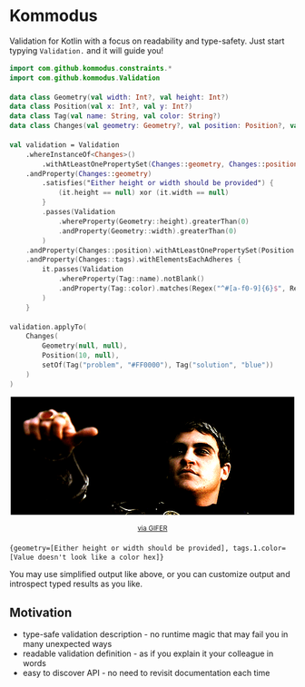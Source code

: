 # Kommodus

Validation for Kotlin with a focus on readability and type-safety. Just start typying `Validation.` and it will guide
you!

```kotlin
import com.github.kommodus.constraints.*
import com.github.kommodus.Validation

data class Geometry(val width: Int?, val height: Int?)
data class Position(val x: Int?, val y: Int?)
data class Tag(val name: String, val color: String?)
data class Changes(val geometry: Geometry?, val position: Position?, val tags: Set<Tag>?)

val validation = Validation
    .whereInstanceOf<Changes>()
        .withAtLeastOnePropertySet(Changes::geometry, Changes::position, Changes::tags)
    .andProperty(Changes::geometry)
        .satisfies("Either height or width should be provided") {
            (it.height == null) xor (it.width == null)
        }
        .passes(Validation
            .whereProperty(Geometry::height).greaterThan(0)
            .andProperty(Geometry::width).greaterThan(0)
        )
    .andProperty(Changes::position).withAtLeastOnePropertySet(Position::x, Position::y)
    .andProperty(Changes::tags).withElementsEachAdheres {
        it.passes(Validation
            .whereProperty(Tag::name).notBlank()
            .andProperty(Tag::color).matches(Regex("^#[a-f0-9]{6}$", RegexOption.IGNORE_CASE), "color hex")
        )
    }

validation.applyTo(
    Changes(
        Geometry(null, null),
        Position(10, null),
        setOf(Tag("problem", "#FF0000"), Tag("solution", "blue"))
    )
)
```

<p align="center">
  <img src="./static/7QtQ.gif" alt="he who decides" />
</p>
<p align="center">
  <sup><a href="https://gifer.com">via GIFER</a></sup>
</p>


```
{geometry=[Either height or width should be provided], tags.1.color=[Value doesn't look like a color hex]}
```

You may use simplified output like above, or you can customize output and introspect typed results as you like.

## Motivation

- type-safe validation description - no runtime magic that may fail you in many unexpected ways
- readable validation definition - as if you explain it your colleague in words
- easy to discover API - no need to revisit documentation each time
